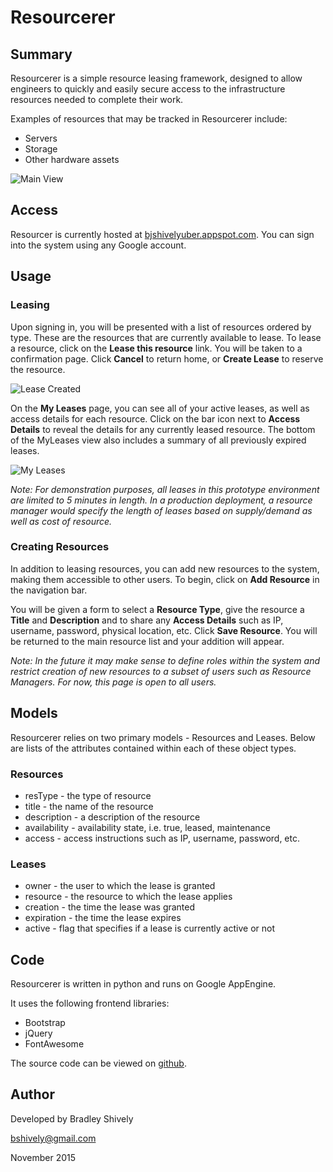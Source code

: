# Resourcerer
## Summary
Resourcerer is a simple resource leasing framework, designed to allow engineers to quickly and easily secure access to the infrastructure resources needed to complete their work.

Examples of resources that may be tracked in Resourcerer include:
  - Servers
  - Storage
  - Other hardware assets

![Main View](http://bjshivelyuber.appspot.com/static/resourcerermain.png)

## Access
Resourcer is currently hosted at [bjshivelyuber.appspot.com](http://bjshivelyuber.appspot.com). You can sign into the system using any Google account.

## Usage

### Leasing
Upon signing in, you will be presented with a list of resources ordered by type. These are the resources that are currently available to lease. To lease a resource, click on the __Lease this resource__ link. You will be taken to a confirmation page. Click __Cancel__ to return home, or __Create Lease__ to reserve the resource.

![Lease Created](http://bjshivelyuber.appspot.com/static/resourcererleasecreated.png)

On the __My Leases__ page, you can see all of your active leases, as well as access details for each resource. Click on the bar icon next to __Access Details__ to reveal the details for any currently leased resource. The bottom of the MyLeases view also includes a summary of all previously expired leases.

![My Leases](http://bjshivelyuber.appspot.com/static/resourcerermyleases.png)

*Note: For demonstration purposes, all leases in this prototype environment are limited to 5 minutes in length. In a production deployment, a resource manager would specify the length of leases based on supply/demand as well as cost of resource.*

### Creating Resources
In addition to leasing resources, you can add new resources to the system, making them accessible to other users. To begin, click on __Add Resource__ in the navigation bar.

You will be given a form to select a __Resource Type__, give the resource a __Title__ and __Description__ and to share any __Access Details__ such as IP, username, password, physical location, etc. Click __Save Resource__. You will be returned to the main resource list and your addition will appear.

*Note: In the future it may make sense to define roles within the system and restrict creation of new resources to a subset of users such as Resource Managers. For now, this page is open to all users.*

## Models
Resourcerer relies on two primary models - Resources and Leases. Below are lists of the attributes contained within each of these object types.

### Resources
- resType - the type of resource
- title - the name of the resource
- description - a description of the resource
- availability - availability state, i.e. true, leased, maintenance
- access - access instructions such as IP, username, password, etc. 

### Leases
- owner - the user to which the lease is granted
- resource - the resource to which the lease applies
- creation - the time the lease was granted
- expiration - the time the lease expires
- active - flag that specifies if a lease is currently active or not

## Code
Resourcerer is written in python and runs on Google AppEngine.

It uses the following frontend libraries:
- Bootstrap
- jQuery
- FontAwesome

The source code can be viewed on [github](http://github.com/bjshively/resourcerer).

## Author
Developed by Bradley Shively

bshively@gmail.com

November 2015
